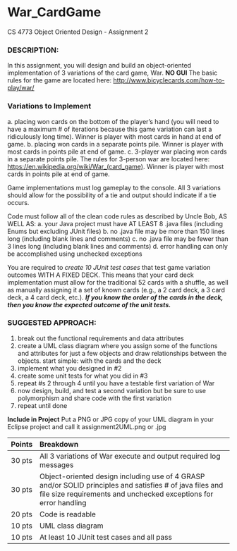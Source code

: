 # War_CardGame
CS 4773 Object Oriented Design - Assignment 2

### DESCRIPTION:
In this assignment, you will design and build an object-oriented implementation of 3 variations of the card game, War.
**NO GUI**
The basic rules for the game are located here:
http://www.bicyclecards.com/how-to-play/war/

### Variations to Implement
a. placing won cards on the bottom of the player’s hand (you will need to have a maximum # of iterations because this game variation can last a ridiculously long time). Winner is player with most cards in hand at end of game.
b. placing won cards in a separate points pile. Winner is player with most cards in points pile at end of game.
c. 3-player war placing won cards in a separate points pile. The rules for 3-person war are located here: https://en.wikipedia.org/wiki/War_(card_game). Winner is player with most cards in points pile at end of game.

Game implementations must log gameplay to the console. All 3 variations should allow for the possibility of a tie and output should indicate if a tie occurs.

Code must follow all of the clean code rules as described by Uncle Bob, AS WELL AS:
a. your Java project must have AT LEAST 8 .java files (including Enums but excluding JUnit files)
b. no .java file may be more than 150 lines long (including blank lines and comments)
c. no .java file may be fewer than 3 lines long (including blank lines and comments)
d. error handling can only be accomplished using unchecked exceptions

You are required to *create 10 JUnit test cases* that test game variation outcomes WITH A FIXED DECK. 
This means that your card deck implementation must allow for the traditional 52 cards with a shuffle, as well as manually assigning it a set of known cards (e.g., a 2 card deck, a 3 card deck, a 4 card deck, etc.). 
***If you know the order of the cards in the deck, then you know the expected outcome of the unit tests.***

### SUGGESTED APPROACH:
1. break out the functional requirements and data attributes
2. create a UML class diagram where you assign some of the functions and
attributes for just a few objects and draw relationships between the objects. start
simple: with the cards and the deck
3. implement what you designed in #2
4. create some unit tests for what you did in #3
5. repeat #s 2 through 4 until you have a testable first variation of War
6. now design, build, and test a second variation but be sure to use polymorphism
and share code with the first variation
7. repeat until done

**Include in Project**
Put a PNG or JPG copy of your UML diagram in your Eclipse project and call it
assignment2UML.png or .jpg


|Points| Breakdown|
|:--|:--|
|30 pts | All 3 variations of War execute and output required log messages|
|30 pts | Object-oriented design including use of 4 GRASP and/or SOLID principles and satisfies # of java files and file size requirements and unchecked exceptions for error handling|
|20 pts | Code is readable|
|10 pts |UML class diagram|
|10 pts |At least 10 JUnit test cases and all pass|
